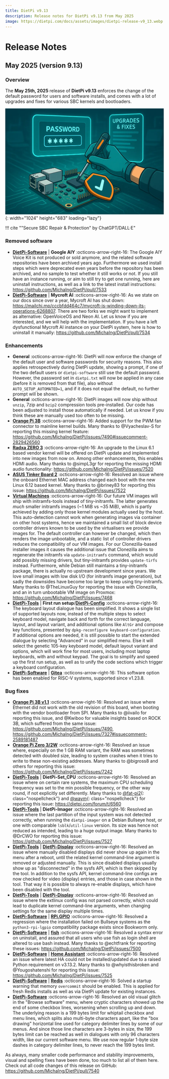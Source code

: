 ```yaml
---
title: DietPi v9.13
description: Release notes for DietPi v9.13 from May 2025
image: https://dietpi.com/docs/assets/images/dietpi-release-v9_13.webp
---
```


# Release Notes

## May 2025 (version 9.13)

### Overview

The **May 25th, 2025** release of **DietPi v9.13** enforces the change of the default password for users and software installs, and comes with a lot of upgrades and fixes for various SBC kernels and bootloaders.

![Secure SBC Repair & Protection](../assets/images/dietpi-release-v9_13.webp "Secure SBC Repair & Protection"){: width="1024" height="683" loading="lazy"}

!!! cite "\"Secure SBC Repair & Protection\" by ChatGPT/DALL·E"

### Removed software

- [**DietPi-Software**](../dietpi_tools/software_installation.md#dietpi-software) | **Google AIY** :octicons-arrow-right-16: The Google AIY Voice Kit is not produced or sold anymore, and the related software repositories have been archived years ago. Furthermore we used install steps which were deprecated even years before the repository has been archived, and no sample to test whether it still works or not. If you still have an instance running, or aim to still try to get one running, here are uninstall instructions, as well as a link to the latest install instructions: <https://github.com/MichaIng/DietPi/pull/7533>
- [**DietPi-Software**](../dietpi_tools/software_installation.md#dietpi-software) | **Mycroft AI** :octicons-arrow-right-16: As we state on our docs since over a year, Mycroft AI has shut down: <https://mailchi.mp/cccbfdd464c7/mycroft-is-winding-down-its-operations-6268807>. There are two forks we might want to implement as alternative: OpenVoiceOS and Neon AI. Let us know if you are interested, and we will help with the implementation. If you have a left dysfunctional Mycroft AI instance on your DietPi system, here is how to uninstall it manually: <https://github.com/MichaIng/DietPi/pull/7534>

### Enhancements

- **General** :octicons-arrow-right-16: DietPi will now enforce the change of the default user and software passwords for security reasons. This also applies retrospectively during DietPi update, showing a prompt, if one of the two default users or `dietpi-software` still use the default password. However, the password set in `dietpi.txt` will now be applied in any case (before it is removed from that file), also without `AUTO_SETUP_AUTOMATED=1`, and if it does not equal the default, no further prompt will be shown.
- **General** :octicons-arrow-right-16: DietPi images will now ship without `unzip`, 7zip and `bzip2` compression tools pre-installed. Our code has been adjusted to install those automatically if needed. Let us know if you think these are manually used too often to be missing.
- [**Orange Pi 3B**](../hardware.md#orange-pi-series) :octicons-arrow-right-16: Added support for the PWM fan connector to mainline kernel builds. Many thanks to @Vyacheslav-S for reporting this missing kernel feature: <https://github.com/MichaIng/DietPi/issues/7490#issuecomment-2829426560>
- [**Radxa ZERO 3**](../hardware.md#radxa) :octicons-arrow-right-16: An upgrade to the Linux 6.1 based vendor kernel will be offered on DietPi update and implemented into new images from now on. Among other enhancements, this enables HDMI audio. Many thanks to @simpL3gr for reporting the missing HDMI audio functionality: <https://github.com/MichaIng/DietPi/issues/7520>
- [**ASUS Tinker Board 2**](../hardware.md#asus-tinker-board) :octicons-arrow-right-16: Resolved an issue where the onboard Ethernet MAC address changed each boot with the new Linux 6.12 based kernel. Many thanks to @briney83 for reporting this issue: <https://github.com/MichaIng/DietPi/issues/7522>
- [**Virtual Machines**](../hardware.md#native-pc-virtual-machines) :octicons-arrow-right-16: Our future VM images will ship with initramfs-tools instead of tiny-initramfs. The latter generates *much* smaller initramfs images (~1 MiB vs ~35 MiB), which is partly achieved by adding only those kernel modules actually used by the host. This auto-detection cannot work when generating images via container on other host systems, hence we maintained a small list of block device controller drivers known to be used by the virtualisers we provide images for. The default controller can however be changed, which then renders the image unbootable, and a static list of controller drivers reduces the compatibility of our VM images. For our Clonezilla-based installer images it causes the additional issue that Clonezilla aims to regenerate the initramfs via `update-initramfs` command, which would add possibly missing drivers, but tiny-initramfs provides `update-tirfs` instead. Furthermore, while Debian still maintains a tiny-initramfs package, there is actually no upstream development since years. We love small images with low disk I/O (for initramfs image generation), but sadly the downsides have become too large to keep using tiny-initramfs. Many thanks to @TheLinuxGuy for reporting the issue with Clonezilla, and an in turn unbootable VM image on Proxmox: <https://github.com/MichaIng/DietPi/issues/7468>
- [**DietPi-Tools**](../dietpi_tools.md) | **First run setup**/[**DietPi-Config**](../dietpi_tools/system_configuration.md#dietpi-config) :octicons-arrow-right-16: The keyboard layout dialogue has been simplified. It shows a single list of supported layouts now, instead of the multiple steps to select keyboard model, navigate back and forth for the correct language, layout, and layout variant, and additional options like `AltGr` and compose key functions, presented by `dpkg-reconfigure keyboard-configuration`. If additional options are needed, it is still possible to start the extended dialogue by selecting "Advanced" in our simplified menu. Else it will select the genetic 105-key keyboard model, default layout variant and options, which will work fine for most users, including most laptop keyboards, with and without keypad. The goal is to simplify and speed up the first run setup, as well as to unify the code sections which trigger a keyboard configuration.
- [**DietPi-Software**](../dietpi_tools/software_installation.md#dietpi-software) | [**Gitea**](../software/cloud.md#gitea) :octicons-arrow-right-16: This software option has been enabled for RISC-V systems, supported since v1.23.8.

### Bug fixes

- [**Orange Pi 3B v1.1**](../hardware.md#orange-pi-series) :octicons-arrow-right-16: Resolved an issue where Ethernet did not work with the old revision of this board, when booting with the vendor bootloader from SPI. Many thanks to @iivailo for reporting this issue, and @Kwiboo for valuable insights based on ROCK 3B, which suffered from the same issue: <https://github.com/MichaIng/DietPi/issues/7490>, <https://github.com/MichaIng/DietPi/issues/7327#issuecomment-2589181487>
- [**Orange Pi Zero 3/2W**](../hardware.md#orange-pi-series) :octicons-arrow-right-16: Resolved an issue where, especially on the 1 GB RAM variant, the RAM was sometimes detected with doubled size, leading to system crashes when it tries to write to these non-existing addresses. Many thanks to @bigross8 and others for reporting this issue: <https://github.com/MichaIng/DietPi/issues/7242>
- [**DietPi-Tools**](../dietpi_tools.md) | **DietPi-Set_CPU** :octicons-arrow-right-16: Resolved an issue where on certain rare systems, the maximum CPU scheduling frequency was set to the min possible frequency, or the other way round, if not explicitly set differently. Many thanks to [@fat-pi2](https://dietpi.com/forum/u/fat-pi2){: class="nospellcheck"} and [@waym](https://dietpi.com/forum/u/waym){: class="nospellcheck"} for reporting this issue: <https://dietpi.com/forum/t/6560>
- [**DietPi-Tools**](../dietpi_tools.md) | **DietPi-Imager** :octicons-arrow-right-16: Resolved an issue where the last partition of the input system was not detected correctly, when running the `dietpi-imager` on a Debian Bullseye host, or one with comparable `lsblk`/`util-linux` version. Its size was hence not reduced as intended, leading to a huge output image. Many thanks to @DrCWO for reporting this issue: <https://github.com/MichaIng/DietPi/issues/7527>
- [**DietPi-Tools**](../dietpi_tools.md) | [**DietPi-Display**](../dietpi_tools/system_configuration.md#dietpi-display) :octicons-arrow-right-16: Resolved an issue where manually disabled displays did never show up again in the menu after a reboot, until the related kernel command-line argument is removed or adjusted manually. This is since disabled displays usually show up as "disconnected" in the sysfs API, which is then skipped by the tool. In addition to the sysfs API, kernel command-line configs are now checked for video (display) entries, and those in case shown in the tool. That way it is possible to always re-enable displays, which have been disabled with the tool.
- [**DietPi-Tools**](../dietpi_tools.md) | [**DietPi-Display**](../dietpi_tools/system_configuration.md#dietpi-display) :octicons-arrow-right-16: Resolved an issue where the extlinux config was not parsed correctly, which could lead to duplicate kernel command-line arguments, when changing settings for the same display multiple times.
- [**DietPi-Software**](../dietpi_tools/software_installation.md#dietpi-software) | [**RPi.GPIO**](../software/hardware_projects.md#rpigpio) :octicons-arrow-right-16: Resolved a regression where the installation failed on Bullseye systems as the `python3-rpi-lgpio` compatibility package exists since Bookworm only.
- [**DietPi-Software**](../dietpi_tools/software_installation.md#dietpi-software) | [**fish**](../software/system_software.md#fish) :octicons-arrow-right-16: Resolved a syntax error on uninstall, and assured that all users who use fish as login shell are altered to use bash instead. Many thanks to @echtfrank for reporting these issues: <https://github.com/MichaIng/DietPi/issues/7500>
- [**DietPi-Software**](../dietpi_tools/software_installation.md#dietpi-software) | [**Home Assistant**](../software/home_automation.md#home-assistant) :octicons-arrow-right-16: Resolved an issue where latest HA could not be installed/updated due to a raised Python requirement on v3.13.2. Many thanks to @whyisthisbroken and @Yougoshatenshi for reporting this issue: <https://github.com/MichaIng/DietPi/issues/7525>
- [**DietPi-Software**](../dietpi_tools/software_installation.md#dietpi-software) | [**Redis**](../software/databases.md#redis) :octicons-arrow-right-16: Solved a startup warning that memory `overcommit` should be enabled. This is applied for fresh Redis installs as well as via DietPi update for existing instances.
- [**DietPi-Software**](../dietpi_tools/software_installation.md#dietpi-software) :octicons-arrow-right-16: Resolved an old visual glitch in the "Browse software" menu, where cryptic characters showed up the end of some checkbox lines, worsening when scrolling up and down. The underlying reason is a 199 bytes limit for whiptail checkbox and menu lines, which splits also multi-byte characters apart, like the "box drawing" horizontal line used for category delimiter lines by some of our menus. And since those line characters are 3-bytes in size, the 199 bytes limit can be reached as well in dialogues with only 96 characters width, like our current software menu. We use now regular 1-byte size dashes in category delimiter lines, to never reach the 199 bytes limit.

As always, many smaller code performance and stability improvements, visual and spelling fixes have been done, too much to list all of them here. Check out all code changes of this release on GitHub: <https://github.com/MichaIng/DietPi/pull/7540>
